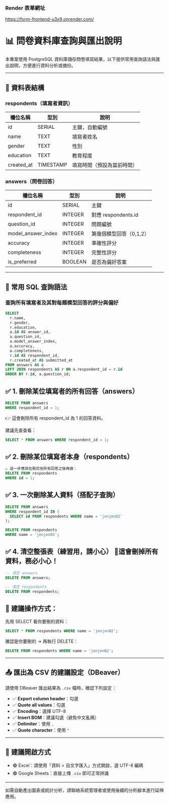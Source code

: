 ### Render 表單網址

https://form-frontend-u3x9.onrender.com/


# 📊 問卷資料庫查詢與匯出說明

本專案使用 PostgreSQL 資料庫儲存問卷填寫結果，以下提供常用查詢語法與匯出說明，方便進行資料分析或備份。

---

## 📌 資料表結構

### respondents（填寫者資訊）

| 欄位名稱      | 型別         | 說明       |
|---------------|--------------|------------|
| id            | SERIAL       | 主鍵，自動編號 |
| name          | TEXT         | 填寫者姓名 |
| gender        | TEXT         | 性別       |
| education     | TEXT         | 教育程度   |
| created_at    | TIMESTAMP    | 填寫時間（預設為當前時間） |

### answers（問卷回答）

| 欄位名稱           | 型別      | 說明 |
|--------------------|-----------|------|
| id                 | SERIAL    | 主鍵 |
| respondent_id      | INTEGER   | 對應 respondents.id |
| question_id        | INTEGER   | 問題編號 |
| model_answer_index | INTEGER   | 第幾個模型回答（0,1,2） |
| accuracy           | INTEGER   | 準確性評分 |
| completeness       | INTEGER   | 完整性評分 |
| is_preferred       | BOOLEAN   | 是否為偏好答案 |

---

## 📄 常用 SQL 查詢語法

### 查詢所有填寫者及其對每題模型回答的評分與偏好

```sql
SELECT  
  r.name,
  r.gender,
  r.education,
  a.id AS answer_id,
  a.question_id,
  a.model_answer_index,
  a.accuracy,
  a.completeness,
  r.id AS respondent_id,
  r.created_at AS submitted_at
FROM answers AS a
LEFT JOIN respondents AS r ON a.respondent_id = r.id
ORDER BY r.id, a.question_id;
```
## ✅ 1. 刪除某位填寫者的所有回答（answers）

```sql
DELETE FROM answers
WHERE respondent_id = 1;
```
👉 這會刪除所有 respondent_id 為 1 的回答資料。

建議先查查看：

```sql
SELECT * FROM answers WHERE respondent_id = 1;
```

## ✅ 2. 刪除某位填寫者本身（respondents）

```sql
⚠️ 這一步應該在刪完他所有回答之後再做：
DELETE FROM respondents
WHERE id = 1;
```

## ✅ 3. 一次刪除某人資料（搭配子查詢）

```sql
DELETE FROM answers
WHERE respondent_id IN (
  SELECT id FROM respondents WHERE name = 'jenjen02'
);

DELETE FROM respondents
WHERE name = 'jenjen02';
```

## ✅ 4. 清空整張表（練習用，請小心） 🔴這會刪掉所有資料，務必小心！

```sql
-- 清空 answers
DELETE FROM answers;

-- 清空 respondents
DELETE FROM respondents;
```
## 🧪 建議操作方式：

先用 SELECT 看你要刪的資料：

```sql
SELECT * FROM respondents WHERE name = 'jenjen02';
```

確認是你要刪的 → 再執行 DELETE：

```sql
DELETE FROM respondents WHERE name = 'jenjen02';
```



---

## 📤 匯出為 CSV 的建議設定（DBeaver）

請使用 DBeaver 匯出結果為 `.csv` 檔時，確認下列設定：

- ✅ **Export column header**：勾選
- ✅ **Quote all values**：勾選
- ✅ **Encoding**：選擇 UTF-8
- ✅ **Insert BOM**：建議勾選（避免中文亂碼）
- ✅ **Delimiter**：使用 `,`
- ✅ **Quote character**：使用 `"`

---

## 📎 建議開啟方式

- 🟢 Excel：請使用「資料 > 自文字匯入」方式開啟，選 UTF-8 編碼
- 🟢 Google Sheets：直接上傳 `.csv` 即可正常辨識

---

如需自動產出圖表或統計分析，請聯絡系統管理者或使用後續的分析腳本進行延伸應用。

